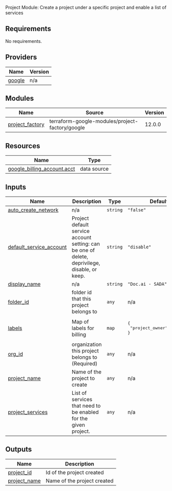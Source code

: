 Project Module: Create a project under a specific project and enable a list of services

## Requirements

No requirements.

## Providers

| Name | Version |
|------|---------|
| <a name="provider_google"></a> [google](#provider\_google) | n/a |

## Modules

| Name | Source | Version |
|------|--------|---------|
| <a name="module_project_factory"></a> [project\_factory](#module\_project\_factory) | terraform-google-modules/project-factory/google | 12.0.0 |

## Resources

| Name | Type |
|------|------|
| [google_billing_account.acct](https://registry.terraform.io/providers/hashicorp/google/latest/docs/data-sources/billing_account) | data source |

## Inputs

| Name | Description | Type | Default | Required |
|------|-------------|------|---------|:--------:|
| <a name="input_auto_create_network"></a> [auto\_create\_network](#input\_auto\_create\_network) | n/a | `string` | `"false"` | no |
| <a name="input_default_service_account"></a> [default\_service\_account](#input\_default\_service\_account) | Project default service account setting: can be one of delete, deprivilege, disable, or keep. | `string` | `"disable"` | no |
| <a name="input_display_name"></a> [display\_name](#input\_display\_name) | n/a | `string` | `"Doc.ai - SADA"` | no |
| <a name="input_folder_id"></a> [folder\_id](#input\_folder\_id) | folder id that this project belongs to | `any` | n/a | yes |
| <a name="input_labels"></a> [labels](#input\_labels) | Map of labels for billing | `map` | <pre>{<br>  "project_owner": "infra"<br>}</pre> | no |
| <a name="input_org_id"></a> [org\_id](#input\_org\_id) | organization this project belongs to (Required) | `any` | n/a | yes |
| <a name="input_project_name"></a> [project\_name](#input\_project\_name) | Name of the project to create | `any` | n/a | yes |
| <a name="input_project_services"></a> [project\_services](#input\_project\_services) | List of services that need to be enabled for the given project. | `any` | n/a | yes |

## Outputs

| Name | Description |
|------|-------------|
| <a name="output_project_id"></a> [project\_id](#output\_project\_id) | Id of the project created |
| <a name="output_project_name"></a> [project\_name](#output\_project\_name) | Name of the project created |
